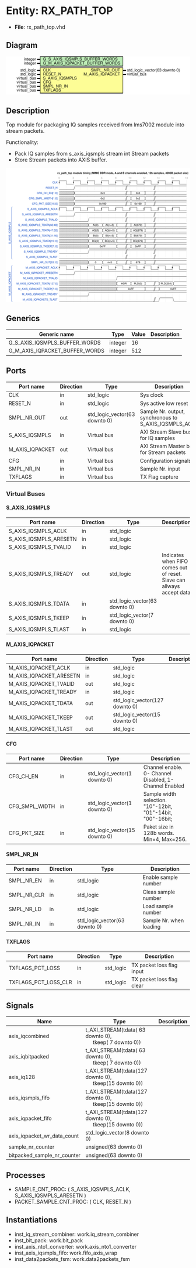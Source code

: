 
# Entity: RX_PATH_TOP 
- **File**: rx_path_top.vhd

## Diagram
![Diagram](RX_PATH_TOP.svg "Diagram")
## Description

Top module for packaging IQ samples received from lms7002 module into stream packets.

Functionality:
- Pack IQ samples from s_axis_iqsmpls stream int Stream packets
- Store Stream packets into AXIS buffer.





![alt text](wavedrom_TgPf0.svg "title")

 


## Generics

| Generic name                   | Type    | Value | Description |
| ------------------------------ | ------- | ----- | ----------- |
| G_S_AXIS_IQSMPLS_BUFFER_WORDS  | integer | 16    |             |
| G_M_AXIS_IQPACKET_BUFFER_WORDS | integer | 512   |             |

## Ports

| Port name       | Direction | Type                          | Description                                           |
| --------------- | --------- | ----------------------------- | ----------------------------------------------------- |
| CLK             | in        | std_logic                     | Sys clock                                             |
| RESET_N         | in        | std_logic                     | Sys active low reset                                  |
| SMPL_NR_OUT     | out       | std_logic_vector(63 downto 0) | Sample Nr. output, synchronous to S_AXIS_IQSMPLS_ACLK |
| S_AXIS_IQSMPLS  | in        | Virtual bus                   | AXI Stream Slave bus for IQ samples                   |
| M_AXIS_IQPACKET | out       | Virtual bus                   | AXI Stream Master bus for Stream packets              |
| CFG             | in        | Virtual bus                   | Configuration signals                                 |
| SMPL_NR_IN      | in        | Virtual bus                   | Sample Nr. input                                      |
| TXFLAGS         | in        | Virtual bus                   | TX Flag capture                                       |

### Virtual Buses

#### S_AXIS_IQSMPLS

| Port name              | Direction | Type                          | Description                                                           |
| ---------------------- | --------- | ----------------------------- | --------------------------------------------------------------------- |
| S_AXIS_IQSMPLS_ACLK    | in        | std_logic                     |                                                                       |
| S_AXIS_IQSMPLS_ARESETN | in        | std_logic                     |                                                                       |
| S_AXIS_IQSMPLS_TVALID  | in        | std_logic                     |                                                                       |
| S_AXIS_IQSMPLS_TREADY  | out       | std_logic                     | Indicates when FIFO comes out of reset. Slave can allways accept data |
| S_AXIS_IQSMPLS_TDATA   | in        | std_logic_vector(63 downto 0) |                                                                       |
| S_AXIS_IQSMPLS_TKEEP   | in        | std_logic_vector(7 downto 0)  |                                                                       |
| S_AXIS_IQSMPLS_TLAST   | in        | std_logic                     |                                                                       |
#### M_AXIS_IQPACKET

| Port name               | Direction | Type                           | Description |
| ----------------------- | --------- | ------------------------------ | ----------- |
| M_AXIS_IQPACKET_ACLK    | in        | std_logic                      |             |
| M_AXIS_IQPACKET_ARESETN | in        | std_logic                      |             |
| M_AXIS_IQPACKET_TVALID  | out       | std_logic                      |             |
| M_AXIS_IQPACKET_TREADY  | in        | std_logic                      |             |
| M_AXIS_IQPACKET_TDATA   | out       | std_logic_vector(127 downto 0) |             |
| M_AXIS_IQPACKET_TKEEP   | out       | std_logic_vector(15 downto 0)  |             |
| M_AXIS_IQPACKET_TLAST   | out       | std_logic                      |             |
#### CFG

| Port name      | Direction | Type                          | Description                                                 |
| -------------- | --------- | ----------------------------- | ----------------------------------------------------------- |
| CFG_CH_EN      | in        | std_logic_vector(1 downto 0)  | Channel enable. 0- Channel Disabled, 1-Channel Enabled      |
| CFG_SMPL_WIDTH | in        | std_logic_vector(1 downto 0)  | Sample width selection. "10"-12bit, "01"-14bit, "00"-16bit; |
| CFG_PKT_SIZE   | in        | std_logic_vector(15 downto 0) | Paket size in 128b words. Min=4, Max=256.                   |
#### SMPL_NR_IN

| Port name   | Direction | Type                          | Description             |
| ----------- | --------- | ----------------------------- | ----------------------- |
| SMPL_NR_EN  | in        | std_logic                     | Enable sample number    |
| SMPL_NR_CLR | in        | std_logic                     | Cleas sample number     |
| SMPL_NR_LD  | in        | std_logic                     | Load sample number      |
| SMPL_NR_IN  | in        | std_logic_vector(63 downto 0) | Sample Nr. when loading |
#### TXFLAGS

| Port name            | Direction | Type      | Description               |
| -------------------- | --------- | --------- | ------------------------- |
| TXFLAGS_PCT_LOSS     | in        | std_logic | TX packet loss flag input |
| TXFLAGS_PCT_LOSS_CLR | in        | std_logic | TX packet loss flag clear |

## Signals

| Name                        | Type                                                                                      | Description |
| --------------------------- | ----------------------------------------------------------------------------------------- | ----------- |
| axis_iqcombined             | t_AXI_STREAM(tdata( 63 downto 0),<br><span style="padding-left:20px"> tkeep( 7 downto 0)) |             |
| axis_iqbitpacked            | t_AXI_STREAM(tdata( 63 downto 0),<br><span style="padding-left:20px"> tkeep( 7 downto 0)) |             |
| axis_iq128                  | t_AXI_STREAM(tdata(127 downto 0),<br><span style="padding-left:20px"> tkeep(15 downto 0)) |             |
| axis_iqsmpls_fifo           | t_AXI_STREAM(tdata(127 downto 0),<br><span style="padding-left:20px"> tkeep(15 downto 0)) |             |
| axis_iqpacket_fifo          | t_AXI_STREAM(tdata(127 downto 0),<br><span style="padding-left:20px"> tkeep(15 downto 0)) |             |
| axis_iqpacket_wr_data_count | std_logic_vector(8 downto 0)                                                              |             |
| sample_nr_counter           | unsigned(63 downto 0)                                                                     |             |
| bitpacked_sample_nr_counter | unsigned(63 downto 0)                                                                     |             |

## Processes
- SAMPLE_CNT_PROC: ( S_AXIS_IQSMPLS_ACLK, S_AXIS_IQSMPLS_ARESETN )
- PACKET_SAMPLE_CNT_PROC: ( CLK, RESET_N )

## Instantiations

- inst_iq_stream_combiner: work.iq_stream_combiner
- inst_bit_pack: work.bit_pack
- inst_axis_nto1_converter: work.axis_nto1_converter
- inst_axis_iqsmpls_fifo: work.fifo_axis_wrap
- inst_data2packets_fsm: work.data2packets_fsm
